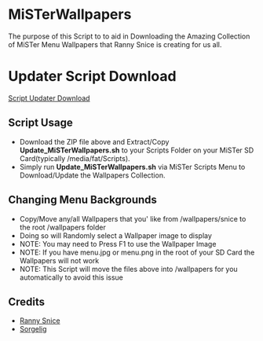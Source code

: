 # MiSTerWallpapers
The purpose of this Script to to aid in Downloading the Amazing Collection of MiSTer Menu Wallpapers that Ranny Snice is creating for us all.

# Updater Script Download

<a href="http://retrodriven-nextcloud.cloud.seedboxes.cc/s/MiSTerWallpapers_Updater/download"> Script Updater Download </a>

## Script Usage ##
* Download the ZIP file above and Extract/Copy <b>Update_MiSTerWallpapers.sh</b> to your Scripts Folder on your MiSTer SD Card(typically /media/fat/Scripts).
* Simply run <b>Update_MiSTerWallpapers.sh</b> via MiSTer Scripts Menu to Download/Update the Wallpapers Collection.

## Changing Menu Backgrounds ##
* Copy/Move any/all Wallpapers that you' like from /wallpapers/snice to the root /wallpapers folder
* Doing so will Randomly select a Wallpaper image to display
* NOTE: You may need to Press F1 to use the Wallpaper Image
* NOTE: If you have menu.jpg or menu.png in the root of your SD Card the Wallpapers will not work
* NOTE: This Script will move the files above into /wallpapers for you automatically to avoid this issue

## Credits ##
* <a href="https://twitter.com/RannySnice">Ranny Snice</a>
* <a href="https://github.com/MiSTer-devel/Main_MiSTer/wiki">Sorgelig</a>

